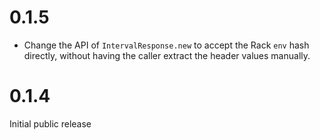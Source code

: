 # 0.1.5

* Change the API of `IntervalResponse.new` to accept the Rack `env` hash directly, without having the caller extract the header values manually.

# 0.1.4

Initial public release